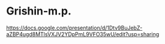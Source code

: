 # Grishin-m.p.
https://docs.google.com/presentation/d/1Dtv9BuJebZ-aZBP4ugd8MTlsVXJV2YDpPmL9VFO35wU/edit?usp=sharing


